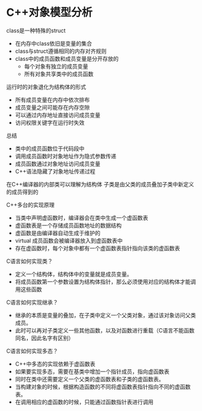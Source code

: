 # C++对象模型分析

class是一种特殊的struct

- 在内存中class依旧是变量的集合
- class与struct遵循相同的内存对齐规则
- class中的成员函数和成员变量是分开存放的
  - 每个对象有独立的成员变量
  - 所有对象共享类中的成员函数

运行时的对象退化为结构体的形式

- 所有成员变量在内存中依次排布
- 成员变量之间可能存在内存空隙
- 可以通过内存地址直接访问成员变量
- 访问权限关键字在运行时失效

总结

- 类中的成员函数位于代码段中
- 调用成员函数时对象地址作为隐式参数传递
- 成员函数通过对象地址访问成员变量
- C++语法隐藏了对象地址传递过程

在C++编译器的内部类可以理解为结构体
子类是由父类的成员叠加子类中新定义的成员得到的

C++多台的实现原理

- 当类中声明虚函数时，编译器会在类中生成一个虚函数表
- 虚函数表是一个存储成员函数地址的数据结构
- 虚函数是由编译器自动生成于维护的
- virtual 成员函数会被编译器放入到虚函数表中
- 存在虚函数时，每个对象中都有一个虚函数表指针指向该类的虚函数表

C语言如何实现类？

- 定义一个结构体，结构体中的变量就是成员变量。
- 将成员函数第一个参数设置为结构体指针，那么必须使用对应的结构体才能调用这些函数

C语言如何实现继承？

- 继承的本质是变量的叠加，在子类中定义一个父类对象，通过该对象访问父类成员。
- 此时可以再对子类定义一些其他函数，以及对函数进行重载（C语言不能函数同名，因此名字有区别）

C语言如何实现多态？

- C++中多态的实现依赖于虚函数表
- 如果要实现多态，需要在基类中增加一个指针成员，指向虚函数表
- 同时在类中还需要定义一个父类的虚函数表和子类的虚函数表。
- 当构建对象的时候，根据构造函数的不同将虚函数表指针指向不同的虚函数表。
- 在调用相应的虚函数的时候，只能通过函数指针表进行调用
